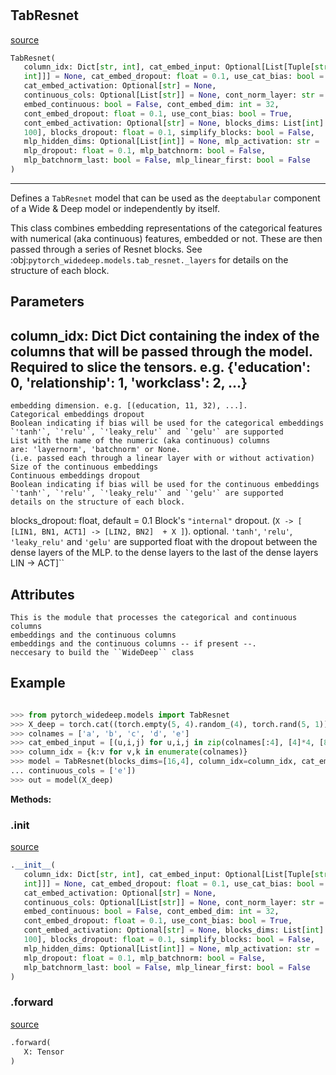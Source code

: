 #


## TabResnet
[source](https://github.com/jrzaurin/pytorch-widedeep/blob/master/pytorch_widedeep/models/tabular/resnet/tab_resnet.py/#L9)
```python 
TabResnet(
   column_idx: Dict[str, int], cat_embed_input: Optional[List[Tuple[str, int,
   int]]] = None, cat_embed_dropout: float = 0.1, use_cat_bias: bool = False,
   cat_embed_activation: Optional[str] = None,
   continuous_cols: Optional[List[str]] = None, cont_norm_layer: str = 'batchnorm',
   embed_continuous: bool = False, cont_embed_dim: int = 32,
   cont_embed_dropout: float = 0.1, use_cont_bias: bool = True,
   cont_embed_activation: Optional[str] = None, blocks_dims: List[int] = [200, 100,
   100], blocks_dropout: float = 0.1, simplify_blocks: bool = False,
   mlp_hidden_dims: Optional[List[int]] = None, mlp_activation: str = 'relu',
   mlp_dropout: float = 0.1, mlp_batchnorm: bool = False,
   mlp_batchnorm_last: bool = False, mlp_linear_first: bool = False
)
```


---
Defines a ``TabResnet`` model that can be used as the ``deeptabular``
component of a Wide & Deep model or independently by itself.

This class combines embedding representations of the categorical features
with numerical (aka continuous) features, embedded or not. These are then
passed through a series of Resnet blocks. See
:obj:`pytorch_widedeep.models.tab_resnet._layers` for details on the
structure of each block.

Parameters
----------
column_idx: Dict
Dict containing the index of the columns that will be passed through
the model. Required to slice the tensors. e.g.
{'education': 0, 'relationship': 1, 'workclass': 2, ...}
---
    embedding dimension. e.g. [(education, 11, 32), ...].
    Categorical embeddings dropout
    Boolean indicating if bias will be used for the categorical embeddings
    `'tanh'`, `'relu'`, `'leaky_relu'` and `'gelu'` are supported
    List with the name of the numeric (aka continuous) columns
    are: 'layernorm', 'batchnorm' or None.
    (i.e. passed each through a linear layer with or without activation)
    Size of the continuous embeddings
    Continuous embeddings dropout
    Boolean indicating if bias will be used for the continuous embeddings
    `'tanh'`, `'relu'`, `'leaky_relu'` and `'gelu'` are supported
    details on the structure of each block.
blocks_dropout: float, default =  0.1
   Block's `"internal"` dropout.
    (``X -> [ [LIN1, BN1, ACT1] -> [LIN2, BN2]  + X ]``).
    optional.
    `'tanh'`, `'relu'`, `'leaky_relu'` and `'gelu'` are supported
    float with the dropout between the dense layers of the MLP.
    to the dense layers
    to the last of the dense layers
    LIN -> ACT]``

Attributes
----------
    This is the module that processes the categorical and continuous columns
    embeddings and the continuous columns
    embeddings and the continuous columns -- if present --.
    neccesary to build the ``WideDeep`` class

Example
--------

```python

>>> from pytorch_widedeep.models import TabResnet
>>> X_deep = torch.cat((torch.empty(5, 4).random_(4), torch.rand(5, 1)), axis=1)
>>> colnames = ['a', 'b', 'c', 'd', 'e']
>>> cat_embed_input = [(u,i,j) for u,i,j in zip(colnames[:4], [4]*4, [8]*4)]
>>> column_idx = {k:v for v,k in enumerate(colnames)}
>>> model = TabResnet(blocks_dims=[16,4], column_idx=column_idx, cat_embed_input=cat_embed_input,
... continuous_cols = ['e'])
>>> out = model(X_deep)
```


**Methods:**


### .__init__
[source](https://github.com/jrzaurin/pytorch-widedeep/blob/master/pytorch_widedeep/models/tabular/resnet/tab_resnet.py/#L114)
```python
.__init__(
   column_idx: Dict[str, int], cat_embed_input: Optional[List[Tuple[str, int,
   int]]] = None, cat_embed_dropout: float = 0.1, use_cat_bias: bool = False,
   cat_embed_activation: Optional[str] = None,
   continuous_cols: Optional[List[str]] = None, cont_norm_layer: str = 'batchnorm',
   embed_continuous: bool = False, cont_embed_dim: int = 32,
   cont_embed_dropout: float = 0.1, use_cont_bias: bool = True,
   cont_embed_activation: Optional[str] = None, blocks_dims: List[int] = [200, 100,
   100], blocks_dropout: float = 0.1, simplify_blocks: bool = False,
   mlp_hidden_dims: Optional[List[int]] = None, mlp_activation: str = 'relu',
   mlp_dropout: float = 0.1, mlp_batchnorm: bool = False,
   mlp_batchnorm_last: bool = False, mlp_linear_first: bool = False
)
```


### .forward
[source](https://github.com/jrzaurin/pytorch-widedeep/blob/master/pytorch_widedeep/models/tabular/resnet/tab_resnet.py/#L194)
```python
.forward(
   X: Tensor
)
```

